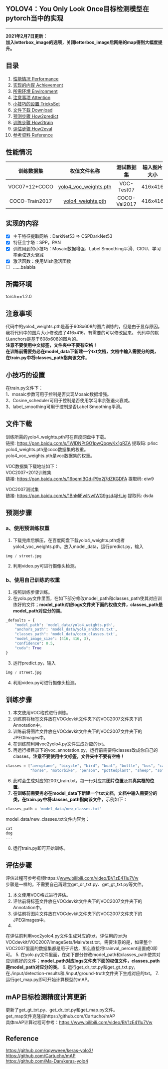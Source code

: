 ## YOLOV4：You Only Look Once目标检测模型在pytorch当中的实现
---

**2021年2月7日更新：**   
**加入letterbox_image的选项，关闭letterbox_image后网络的map得到大幅度提升。**

## 目录

1. [性能情况 Performance](#性能情况)
2. [实现的内容 Achievement](#实现的内容)
3. [所需环境 Environment](#所需环境)
4. [注意事项 Attention](#注意事项)
5. [小技巧的设置 TricksSet](#小技巧的设置)
6. [文件下载 Download](#文件下载)
7. [预测步骤 How2predict](#预测步骤)
8. [训练步骤 How2train](#训练步骤)
9. [评估步骤 How2eval](#评估步骤)
10. [参考资料 Reference](#Reference)

## 性能情况

| 训练数据集 | 权值文件名称 | 测试数据集 | 输入图片大小 | mAP 0.5:0.95 | mAP 0.5 |
| :-----: | :-----: | :------: | :------: | :------: | :-----: |
| VOC07+12+COCO | [yolo4_voc_weights.pth](https://github.com/bubbliiiing/yolov4-pytorch/releases/download/v1.0/yolo4_voc_weights.pth) | VOC-Test07 | 416x416 | - | 89.0
| COCO-Train2017 | [yolo4_weights.pth](https://github.com/bubbliiiing/yolov4-pytorch/releases/download/v1.0/yolo4_weights.pth) | COCO-Val2017 | 416x416 | 46.1 | 70.2

## 实现的内容

- [x] 主干特征提取网络：DarkNet53 => CSPDarkNet53
- [x] 特征金字塔：SPP，PAN
- [x] 训练用到的小技巧：Mosaic数据增强、Label Smoothing平滑、CIOU、学习率余弦退火衰减
- [x] 激活函数：使用Mish激活函数
- [ ] ……balabla

## 所需环境

torch==1.2.0

## 注意事项

代码中的yolo4_weights.pth是基于608x608的图片训练的，但是由于显存原因。我将代码中的图片大小修改成了416x416。有需要的可以修改回来。 代码中的默认anchors是基于608x608的图片的。   
**注意不要使用中文标签，文件夹中不要有空格！**   
**在训练前需要务必在model_data下新建一个txt文档，文档中输入需要分的类，在train.py中将classes_path指向该文件**。

## 小技巧的设置

在train.py文件下：   
1、mosaic参数可用于控制是否实现Mosaic数据增强。   
2、Cosine_scheduler可用于控制是否使用学习率余弦退火衰减。   
3、label_smoothing可用于控制是否Label Smoothing平滑。

## 文件下载

训练所需的yolo4_weights.pth可在百度网盘中下载。  
链接: https://pan.baidu.com/s/1WlDNPtGO1pwQbqwKx1gRZA 提取码: p4sc  
yolo4_weights.pth是coco数据集的权重。  
yolo4_voc_weights.pth是voc数据集的权重。

VOC数据集下载地址如下：  
VOC2007+2012训练集    
链接: https://pan.baidu.com/s/16pemiBGd-P9q2j7dZKGDFA 提取码: eiw9

VOC2007测试集   
链接: https://pan.baidu.com/s/1BnMiFwlNwIWG9gsd4jHLig 提取码: dsda

## 预测步骤

### a、使用预训练权重

1. 下载完库后解压，在百度网盘下载yolo4_weights.pth或者yolo4_voc_weights.pth，放入model_data，运行predict.py，输入

```python
img / street.jpg
```

2. 利用video.py可进行摄像头检测。

### b、使用自己训练的权重

1. 按照训练步骤训练。
2. 在yolo.py文件里面，在如下部分修改model_path和classes_path使其对应训练好的文件；**model_path对应logs文件夹下面的权值文件，classes_path是model_path对应分的类**。

```python
_defaults = {
    "model_path": 'model_data/yolo4_weights.pth',
    "anchors_path": 'model_data/yolo_anchors.txt',
    "classes_path": 'model_data/coco_classes.txt',
    "model_image_size": (416, 416, 3),
    "confidence": 0.5,
    "cuda": True
}

```

3. 运行predict.py，输入

```python
img / street.jpg
```

4. 利用video.py可进行摄像头检测。

## 训练步骤

1. 本文使用VOC格式进行训练。
2. 训练前将标签文件放在VOCdevkit文件夹下的VOC2007文件夹下的Annotation中。
3. 训练前将图片文件放在VOCdevkit文件夹下的VOC2007文件夹下的JPEGImages中。
4. 在训练前利用voc2yolo4.py文件生成对应的txt。
5. 再运行根目录下的voc_annotation.py，运行前需要将classes改成你自己的classes。**注意不要使用中文标签，文件夹中不要有空格！**

```python
classes = ["aeroplane", "bicycle", "bird", "boat", "bottle", "bus", "car", "cat", "chair", "cow", "diningtable", "dog",
           "horse", "motorbike", "person", "pottedplant", "sheep", "sofa", "train", "tvmonitor"]
```

6. 此时会生成对应的2007_train.txt，每一行对应其**图片位置**及其**真实框的位置**。
7. **在训练前需要务必在model_data下新建一个txt文档，文档中输入需要分的类，在train.py中将classes_path指向该文件**，示例如下：

```python
classes_path = 'model_data/new_classes.txt'    
```

model_data/new_classes.txt文件内容为：

```python
cat
dog
...
```

8. 运行train.py即可开始训练。

## 评估步骤

评估过程可参考视频https://www.bilibili.com/video/BV1zE411u7Vw  
步骤是一样的，不需要自己再建立get_dr_txt.py、get_gt_txt.py等文件。

1. 本文使用VOC格式进行评估。
2. 评估前将标签文件放在VOCdevkit文件夹下的VOC2007文件夹下的Annotation中。
3. 评估前将图片文件放在VOCdevkit文件夹下的VOC2007文件夹下的JPEGImages中。
4.
在评估前利用voc2yolo4.py文件生成对应的txt，评估用的txt为VOCdevkit/VOC2007/ImageSets/Main/test.txt，需要注意的是，如果整个VOC2007里面的数据集都是用于评估，那么直接将trainval_percent设置成0即可。
5. 在yolo.py文件里面，在如下部分修改model_path和classes_path使其对应训练好的文件；**model_path对应logs文件夹下面的权值文件，classes_path是model_path对应分的类**。
6. 运行get_dr_txt.py和get_gt_txt.py，在./input/detection-results和./input/ground-truth文件夹下生成对应的txt。
7. 运行get_map.py即可开始计算模型的mAP。

## mAP目标检测精度计算更新

更新了get_gt_txt.py、get_dr_txt.py和get_map.py文件。  
get_map文件克隆自https://github.com/Cartucho/mAP  
具体mAP计算过程可参考：https://www.bilibili.com/video/BV1zE411u7Vw

## Reference

https://github.com/qqwweee/keras-yolo3/  
https://github.com/Cartucho/mAP  
https://github.com/Ma-Dan/keras-yolo4  
